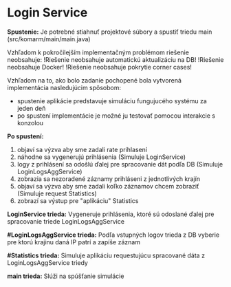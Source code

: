 # Login Service

**Spustenie:**
Je potrebné stiahnuť projektové súbory a spustiť triedu main (src/komarm/main/main.java)

Vzhľadom k pokročilejším implementačným problémom riešenie neobsahuje:
!Riešenie neobsahuje automatickú aktualizáciu na DB!
!Riešenie neobsahuje Docker! 
!Riešenie neobsahuje pokrytie corner cases!

Vzhľadom na to, ako bolo zadanie pochopené bola vytvorená implementácia nasledujúcim spôsobom:
  - spustenie aplikácie predstavuje simuláciu fungujucého systému za jeden deň
  - po spustení implementácie je možné ju testovať pomocou interakcie s konzolou

**Po spustení:**
  1. objaví sa výzva aby sme zadali rate prihlasení
  2. náhodne sa vygenerujú prihlásenia (Simuluje LoginService)
  3. logy z prihlásení sa odošlú ďalej pre spracovanie dát podľa DB (Simuluje LoginLogsAggService)
  4. zobrazia sa nezoradené záznamy prihláseni z jednotlivých krajín 
  5. objaví sa výzva aby sme zadali koľko záznamov chcem zobraziť (Simuluje request Statistics)
  6. zobrazí sa výstup pre "aplikáciu" Statistics
  
**LoginService trieda:**
Vygeneruje prihlásenia, ktoré sú odoslané ďalej pre spracovanie triede LoginLogsAggService

**#LoginLogsAggService trieda:**
Podľa vstupných logov trieda z DB vyberie pre ktorú krajinu daná IP patrí a zapíše záznam

**#Statistics trieda:**
Simuluje aplikáciu requestujúcu spracované dáta z LoginLogsAggService triedy

**main trieda:**
Slúži na spúšťanie simulácie


